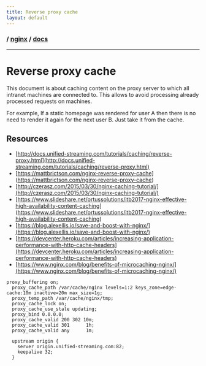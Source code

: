 ```yaml
---
title: Reverse proxy cache
layout: default
---
```


### / [nginx](./../) / [docs](./)

-----------------------------------------------------------------------------------

# Reverse proxy cache

This document is about caching content on the proxy server to which all intranet machines are connected to.
This allows to avoid processing already processed requests on machines. 

For example,
If a static homepage was rendered for user A then there is no need to render it again for the next user B.
Just take it from the cache.

## Resources
* [http://docs.unified-streaming.com/tutorials/caching/reverse-proxy.html](http://docs.unified-streaming.com/tutorials/caching/reverse-proxy.html)
* [https://mattbrictson.com/nginx-reverse-proxy-cache] (https://mattbrictson.com/nginx-reverse-proxy-cache)
* [http://czerasz.com/2015/03/30/nginx-caching-tutorial/](http://czerasz.com/2015/03/30/nginx-caching-tutorial/)
* [https://www.slideshare.net/ortussolutions/itb2017-nginx-effective-high-availability-content-caching] (https://www.slideshare.net/ortussolutions/itb2017-nginx-effective-high-availability-content-caching)
* [https://blog.alexellis.io/save-and-boost-with-nginx/](https://blog.alexellis.io/save-and-boost-with-nginx/)
* [https://devcenter.heroku.com/articles/increasing-application-performance-with-http-cache-headers](https://devcenter.heroku.com/articles/increasing-application-performance-with-http-cache-headers)
* [https://www.nginx.com/blog/benefits-of-microcaching-nginx/](https://www.nginx.com/blog/benefits-of-microcaching-nginx/)


```
proxy_buffering on;
  proxy_cache_path /var/cache/nginx levels=1:2 keys_zone=edge-cache:10m inactive=20m max_size=1g;
  proxy_temp_path /var/cache/nginx/tmp;
  proxy_cache_lock on;
  proxy_cache_use_stale updating;
  proxy_bind 0.0.0.0;
  proxy_cache_valid 200 302 10m;
  proxy_cache_valid 301      1h;
  proxy_cache_valid any      1m;

  upstream origin {
    server origin.unified-streaming.com:82;
    keepalive 32;
  }
```
